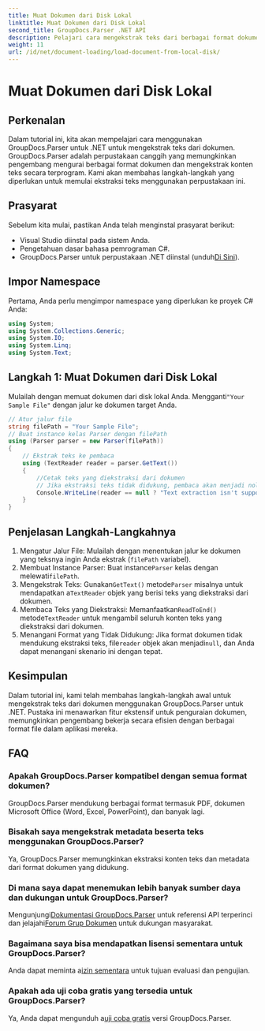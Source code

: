 ```yaml
---
title: Muat Dokumen dari Disk Lokal
linktitle: Muat Dokumen dari Disk Lokal
second_title: GroupDocs.Parser .NET API
description: Pelajari cara mengekstrak teks dari berbagai format dokumen menggunakan GroupDocs.Parser untuk .NET. Ekstraksi teks yang mudah dan efisien dengan C#.
weight: 11
url: /id/net/document-loading/load-document-from-local-disk/
---
```


# Muat Dokumen dari Disk Lokal

## Perkenalan
Dalam tutorial ini, kita akan mempelajari cara menggunakan GroupDocs.Parser untuk .NET untuk mengekstrak teks dari dokumen. GroupDocs.Parser adalah perpustakaan canggih yang memungkinkan pengembang mengurai berbagai format dokumen dan mengekstrak konten teks secara terprogram. Kami akan membahas langkah-langkah yang diperlukan untuk memulai ekstraksi teks menggunakan perpustakaan ini.
## Prasyarat
Sebelum kita mulai, pastikan Anda telah menginstal prasyarat berikut:
- Visual Studio diinstal pada sistem Anda.
- Pengetahuan dasar bahasa pemrograman C#.
-  GroupDocs.Parser untuk perpustakaan .NET diinstal (unduh[Di Sini](https://releases.groupdocs.com/parser/net/)).

## Impor Namespace
Pertama, Anda perlu mengimpor namespace yang diperlukan ke proyek C# Anda:
```csharp
using System;
using System.Collections.Generic;
using System.IO;
using System.Linq;
using System.Text;
```
## Langkah 1: Muat Dokumen dari Disk Lokal
 Mulailah dengan memuat dokumen dari disk lokal Anda. Mengganti`"Your Sample File"` dengan jalur ke dokumen target Anda.
```csharp
// Atur jalur file
string filePath = "Your Sample File";
// Buat instance kelas Parser dengan filePath
using (Parser parser = new Parser(filePath))
{
    // Ekstrak teks ke pembaca
    using (TextReader reader = parser.GetText())
    {
        //Cetak teks yang diekstraksi dari dokumen
        // Jika ekstraksi teks tidak didukung, pembaca akan menjadi nol
        Console.WriteLine(reader == null ? "Text extraction isn't supported" : reader.ReadToEnd());
    }
}
```
## Penjelasan Langkah-Langkahnya
1. Mengatur Jalur File: Mulailah dengan menentukan jalur ke dokumen yang teksnya ingin Anda ekstrak (`filePath` variabel).
2.  Membuat Instance Parser: Buat instance`Parser` kelas dengan melewati`filePath`.
3.  Mengekstrak Teks: Gunakan`GetText()` metode`Parser` misalnya untuk mendapatkan a`TextReader` objek yang berisi teks yang diekstraksi dari dokumen.
4.  Membaca Teks yang Diekstraksi: Memanfaatkan`ReadToEnd()` metode`TextReader` untuk mengambil seluruh konten teks yang diekstraksi dari dokumen.
5.  Menangani Format yang Tidak Didukung: Jika format dokumen tidak mendukung ekstraksi teks, file`reader` objek akan menjadi`null`, dan Anda dapat menangani skenario ini dengan tepat.

## Kesimpulan
Dalam tutorial ini, kami telah membahas langkah-langkah awal untuk mengekstrak teks dari dokumen menggunakan GroupDocs.Parser untuk .NET. Pustaka ini menawarkan fitur ekstensif untuk penguraian dokumen, memungkinkan pengembang bekerja secara efisien dengan berbagai format file dalam aplikasi mereka.

## FAQ
### Apakah GroupDocs.Parser kompatibel dengan semua format dokumen?
GroupDocs.Parser mendukung berbagai format termasuk PDF, dokumen Microsoft Office (Word, Excel, PowerPoint), dan banyak lagi.
### Bisakah saya mengekstrak metadata beserta teks menggunakan GroupDocs.Parser?
Ya, GroupDocs.Parser memungkinkan ekstraksi konten teks dan metadata dari format dokumen yang didukung.
### Di mana saya dapat menemukan lebih banyak sumber daya dan dukungan untuk GroupDocs.Parser?
 Mengunjungi[Dokumentasi GroupDocs.Parser](https://tutorials.groupdocs.com/parser/net/) untuk referensi API terperinci dan jelajahi[Forum Grup Dokumen](https://forum.groupdocs.com/c/parser/17) untuk dukungan masyarakat.
### Bagaimana saya bisa mendapatkan lisensi sementara untuk GroupDocs.Parser?
 Anda dapat meminta a[izin sementara](https://purchase.groupdocs.com/temporary-license/) untuk tujuan evaluasi dan pengujian.
### Apakah ada uji coba gratis yang tersedia untuk GroupDocs.Parser?
 Ya, Anda dapat mengunduh a[uji coba gratis](https://releases.groupdocs.com/) versi GroupDocs.Parser.